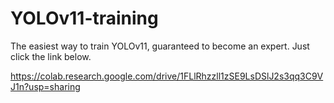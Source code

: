 # YOLOv11-training

The easiest way to train YOLOv11, guaranteed to become an expert. Just click the link below.

https://colab.research.google.com/drive/1FLlRhzzll1zSE9LsDSlJ2s3qq3C9VJ1n?usp=sharing
